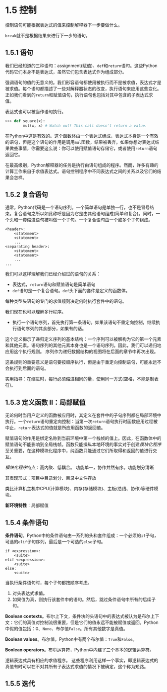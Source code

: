 # 1.5 控制
控制语句可能根据表达式的值来控制解释器下一步要做什么。

`break`就不是根据结果来进行下一步的语句。

## 1.5.1 语句
我们已经知道的三种语句：assignment(赋值)、`def`和`return`语句。这些Python代码它们本身不是表达式，虽然它们包含表达式作为组成部分。

强调语句的值的无意义的。我们形容语句都使用被执行而不是被求值，表达式才是被求值。每个语句都描述了一些对解释器状态的改变，执行语句来应用这些变化。正如我们看到的`return`和赋值语句，执行语句也包括对其中包含的子表达式求值。

表达式也可以被当作语句执行。
```python
>>> def square(x):
        mul(x, x) # Watch out! This call doesn't return a value.
```
在Python中这是有效的。这个函数体由一个表达式组成，表达式本身是一个有效的语句，但是这个语句的作用是调用`mul`函数，结果被丢弃。如果你想对表达式结果做些事情，你需要这么说：你可以使用赋值语句存储它，或者使用`return`语句返回它。

在最高级别，Python解释器的任务是执行由语句组成的程序。然而，许多有趣的计算工作来自于求值表达式。语句控制程序中不同表达式之间的关系以及它们的结果会怎样。

## 1.5.2 复合语句
通常，Python代码是一个语句序列。一个简单语句是单独一行，也不是冒号结束。复合语句之所以如此称呼是因为它是由其他语句组成(简单和复合)。同时，一个头和一套缩进语句被叫做一个子句。一个复合语句由一个或多个子句组成。
```
<header>:
    <statement>
    <statement>
    ...
<separating header>:
    <statement>
    <statement>
    ...
...
```
我们可以这样理解我们已经介绍过的语句的关系：
- 表达式，`return`语句和赋值语句是简单语句
- `def`语句是一个复合语句。`def`头下面的套件是定义的函数体。

每种类型头语句的专门的求值规则决定何时执行套件中的语句。

我们现在也可以理解多行程序。
- 执行一个语句序列，首先执行第一条语句。如果该语句不重定向控制，继续执行语句序列的其余部分，如果有的话。

这个定义揭示了递归定义序列的基本结构：一个序列可以被解构为它的第一个元素和其他元素。语句序列的其他元素本身也是一个语句序列。因此，我们可以递归地应用这个执行规则。 序列作为递归数据结构的视图将在后面的章节中再次出现。

这条规则的重要意义是语句要按顺序执行，但是由于重定向控制语句，可能永远不会执行到后面的语句。

实用指导：在缩进时，每行必须缩进相同的量，使用同一方式(空格，不能是制表符)。

## 1.5.3 定义函数 II：局部赋值
无论何时当用户定义的函数被应用时，其定义在套件中的子句序列都在局部环境中执行。一个`return`语句重定向控制：当第一次`return`语句执行时函数应用过程被中止，`return`表达式的值就是所应用函数的返回值。

赋值语句的作用是绑定名称到当前环境中第一个栈帧的值上。因此，在函数体中的赋值语句不能影响到全局栈帧。函数只能操纵本地环境的事实对于创建*模块化程序*至关重要，在这种模块化程序中，纯函数只能通过它们所取得和返回的值进行交互。

*模块化程序*特点：高内聚、低耦合。 功能单一，协作井然有序。功能划分清晰

其表现形式：项目中目录划分、目录中文件存放

类比计算机主机中CPU(计算模块)、内存(存储模块)、主板(总线、协作)等硬件模块。

**新环境特性**：局部赋值

## 1.5.4 条件语句
**条件语句**。Python中的条件语句由一系列的头和套件组成：一个必须的`if`子句，可选的`elif`子句序列，最后是一个可选的`else`子句。
```
if <expression>:
    <suite>
elif <expression>:
    <suite>
else:
    <suite>
```
当执行条件语句时，每个子句都按顺序考虑。
1. 对头表达式求值。
2. 如果值为真，则执行该套件中的语句。然后，跳过条件语句中所有的后续子句。

**Boolean contexts**。布尔上下文，条件块的头语句中的表达式被认为是布尔上下文：它们的真值对控制流很重要，但是它们的值永远不能被赋值或返回。Python中假的值包括：0、`None`、布尔值`False`。所有其他数字是真值。

**Boolean values**。布尔值，Python中有两个布尔值：`True`和`False`。

**Boolean operators**。布尔运算符，Python中内建了三个基本的逻辑运算符。

逻辑表达式具有相应的求值程序。 这些程序利用这样一个事实，即逻辑表达式的真值有时可以在不对其所有子表达式求值的情况下被确定，这个称为短路。

## 1.5.5 迭代


